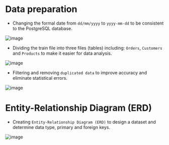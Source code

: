 # Data preparation

- Changing the formal date from ``dd/mm/yyyy`` to ``yyyy-mm-dd`` to be consistent to the PostgreSQL database.

![image](https://github.com/hoanthien2017/effectiveness_of_marketing_campaign/blob/748bb49091b12df033abb046f6eb6d292561917d/hinh%205.png)

- Dividing the train file into three files (tables) including: ``Orders``, ``Customers`` and ``Products`` to make it easier for data analysis.

![image](https://github.com/hoanthien2017/effectiveness_of_marketing_campaign/blob/65a36ecfac4be2efc76388449062f625fb3f3525/hinh%206.png)

- Filtering and removing ``duplicated data`` to improve accuracy and eliminate statistical errors.

![image](https://github.com/hoanthien2017/effectiveness_of_marketing_campaign/blob/7e96db8c2ed4f5d1c8283b93549ef2f654a01ad9/hinh%207.png)

# Entity-Relationship Diagram (ERD)

-  Creating ``Entity-Relationship Diagram (ERD)`` to design a dataset and determine data type, primary and foreign keys.

![image](https://github.com/hoanthien2017/effectiveness_of_marketing_campaign/blob/80b6bbe442e8b5d1ce1df224a6fc3a8f87ea570d/hinh%208.png)
